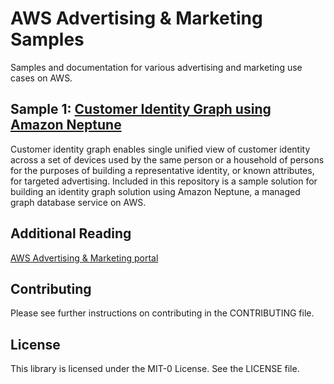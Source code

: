 # AWS Advertising & Marketing Samples

Samples and documentation for various advertising and marketing use cases on AWS.

## Sample 1: [Customer Identity Graph using Amazon Neptune](./identity-resolution/)

Customer identity graph enables single unified view of customer identity across a set of devices used by the same person or a household of persons for the purposes of building a representative identity, or known attributes, for targeted advertising. Included in this repository is a sample solution for building an identity graph solution using Amazon Neptune, a managed graph database service on AWS.

## Additional Reading

[AWS Advertising & Marketing portal](https://aws.amazon.com/advertising-marketing/)

## Contributing

Please see further instructions on contributing in the CONTRIBUTING file.

## License

This library is licensed under the MIT-0 License. See the LICENSE file.

